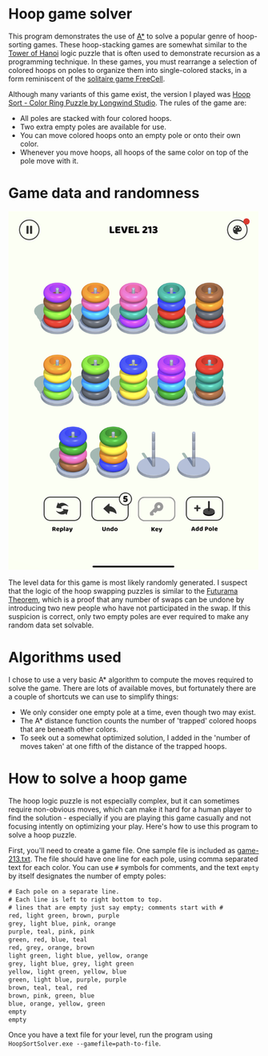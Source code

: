 # Hoop game solver

This program demonstrates the use of [A*](https://en.wikipedia.org/wiki/A*_search_algorithm) to solve a popular genre of hoop-sorting games.
These hoop-stacking games are somewhat similar to the [Tower of Hanoi](https://en.wikipedia.org/wiki/Tower_of_Hanoi) logic puzzle that is
often used to demonstrate recursion as a programming technique.  In these games, you must rearrange a selection of colored hoops on poles
to organize them into single-colored stacks, in a form reminiscent of the [solitaire game FreeCell](https://en.wikipedia.org/wiki/FreeCell).

Although many variants of this game exist, the version I played was [Hoop Sort - Color Ring Puzzle by Longwind Studio](https://apps.apple.com/in/app/hoop-sort-color-ring-puzzle/id1615927837). 
The rules of the game are:
* All poles are stacked with four colored hoops.
* Two extra empty poles are available for use.
* You can move colored hoops onto an empty pole or onto their own color.
* Whenever you move hoops, all hoops of the same color on top of the pole move with it.

# Game data and randomness
<img src="hoop-sort-screenshot.png" width="500">

The level data for this game is most likely randomly generated.  I suspect that the logic of the hoop swapping puzzles is similar to the
[Futurama Theorem](https://en.wiktionary.org/wiki/Futurama_theorem), which is a proof that any number of swaps can be undone by introducing
two new people who have not participated in the swap.  If this suspicion is correct, only two empty poles are ever required to make any
random data set solvable.

# Algorithms used

I chose to use a very basic A* algorithm to compute the moves required to solve the game.  There are lots of available moves, but fortunately
there are a couple of shortcuts we can use to simplify things:
* We only consider one empty pole at a time, even though two may exist.
* The A* distance function counts the number of 'trapped' colored hoops that are beneath other colors.
* To seek out a somewhat optimized solution, I added in the 'number of moves taken' at one fifth of the distance of the trapped hoops.

# How to solve a hoop game

The hoop logic puzzle is not especially complex, but it can sometimes require non-obvious moves, which can make it hard for a human player
to find the solution - especially if you are playing this game casually and not focusing intently on optimizing your play.  Here's how to 
use this program to solve a hoop puzzle.

First, you'll need to create a game file.  One sample file is included as [game-213.txt](game-213.txt).  The file should have one line for
each pole, using comma separated text for each color.  You can use `#` symbols for comments, and the text `empty` by itself designates
the number of empty poles:

```csv
# Each pole on a separate line.
# Each line is left to right bottom to top.
# lines that are empty just say empty; comments start with #
red, light green, brown, purple
grey, light blue, pink, orange
purple, teal, pink, pink
green, red, blue, teal
red, grey, orange, brown
light green, light blue, yellow, orange
grey, light blue, grey, light green
yellow, light green, yellow, blue
green, light blue, purple, purple
brown, teal, teal, red
brown, pink, green, blue
blue, orange, yellow, green
empty
empty
```

Once you have a text file for your level, run the program using `HoopSortSolver.exe --gamefile=path-to-file`.
